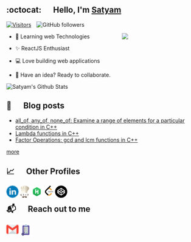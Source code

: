 ## :octocat: &emsp; Hello, I'm [Satyam](https://portfolio-satyam.now.sh)

[![Visitors](https://visitor-badge.glitch.me/badge?page_id=satyam1203.satyam1203)](https://visitor-badge.glitch.me/badge?page_id=satyam1203.satyam1203)&emsp;![GitHub followers](https://img.shields.io/github/followers/satyam1203?style=social)

<img  align="right"  src="https://octodex.github.com/images/surftocat.png"  width="200">

- :microscope: Learning web Technologies

- :sparkles: ReactJS Enthusiast

- :computer: Love building web applications

- :briefcase: Have an idea? Ready to collaborate.

![Satyam's Github Stats](https://github-readme-stats.vercel.app/api?username=satyam1203&count_private=true&show_icons=true&include_all_commits=true)

<!--
    ![Satyam's Language Stats](https://github-readme-stats.vercel.app/api/top-langs/?username=satyam1203&layout=compact)
-->

## :memo: &emsp; Blog posts

<!-- BLOG-POST-LIST:START -->

- [all_of, any_of, none_of: Examine a range of elements for a particular condition in C++](https://dev.to/satyam1203/allof-anyof-noneof-examine-a-range-of-elements-for-a-particular-condition-in-c-1cpg)
- [Lambda functions in C++](https://dev.to/satyam1203/lambda-functions-in-c-76l)
- [Factor Operations: gcd and lcm functions in C++](https://dev.to/satyam1203/factor-operations-gcd-and-lcm-functions-in-c-7af)
<!-- BLOG-POST-LIST:END -->

[more](https://dev.to/satyam1203)

## :chart_with_upwards_trend: &emsp; Other Profiles

<a href="https://www.linkedin.com/in/satyam1203">
    <img alt="LinkedIn" src="https://github.com/Satyam1203/Satyam1203/blob/master/images/linkedin.png?raw=true" width="32px" align="left"/>
</a>
<a href="https://www.codechef.com/users/sat_yam_">
    <img alt="CodeChef" src="https://github.com/Satyam1203/Satyam1203/blob/master/images/codechef2.png?raw=true" width="32px" align="left"/>
</a>
<a href="https://www.hackerrank.com/sat_yam_">
    <img alt="HackerRank" src="https://github.com/Satyam1203/Satyam1203/blob/master/images/hackerrank.png?raw=true" width="32px" align="left"/>
</a>
<a href="https://leetcode.com/sat_yam_/">
    <img alt="Leetcode" src="https://github.com/Satyam1203/Satyam1203/blob/master/images/leetcode.png?raw=true" width="32px" align="left"/>
</a>
<a href="https://codepen.io/satyam1203/">
    <img alt="Codepen" src="https://github.com/Satyam1203/Satyam1203/blob/master/images/codepen.png?raw=true" width="32px" align="left"/>
</a>

<br />

## :mailbox_with_mail: &emsp; Reach out to me

<a href="mailto:nakulbegana191170@gmail.com">
    <img alt="Email" src="https://github.com/Satyam1203/Satyam1203/blob/master/images/email.png?raw=true" width="32px" align="left"/>
</a>
<a href="https://forms.gle/kHNHaEueCBGYMUHd9">
    <img alt="Form" src="https://github.com/Satyam1203/Satyam1203/blob/master/images/form.png?raw=true" width="36px" align="left"/>
</a>
